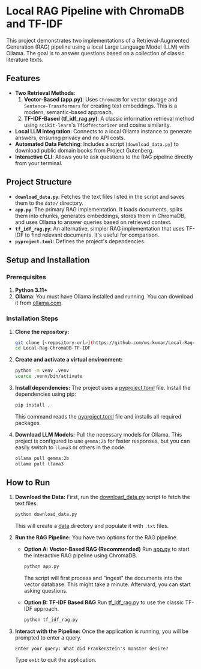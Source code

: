 # Local RAG Pipeline with ChromaDB and TF-IDF

This project demonstrates two implementations of a Retrieval-Augmented Generation (RAG) pipeline using a local Large Language Model (LLM) with Ollama. The goal is to answer questions based on a collection of classic literature texts.

## Features

*   **Two Retrieval Methods**:
    1.  **Vector-Based (app.py)**: Uses `ChromaDB` for vector storage and `Sentence-Transformers` for creating text embeddings. This is a modern, semantic-based approach.
    2.  **TF-IDF-Based (tf_idf_rag.py)**: A classic information retrieval method using `scikit-learn`'s `TfidfVectorizer` and cosine similarity.
*   **Local LLM Integration**: Connects to a local Ollama instance to generate answers, ensuring privacy and no API costs.
*   **Automated Data Fetching**: Includes a script (`download_data.py`) to download public domain books from Project Gutenberg.
*   **Interactive CLI**: Allows you to ask questions to the RAG pipeline directly from your terminal.

## Project Structure

*   **`download_data.py`**: Fetches the text files listed in the script and saves them to the `data/` directory.
*   **`app.py`**: The primary RAG implementation. It loads documents, splits them into chunks, generates embeddings, stores them in ChromaDB, and uses Ollama to answer queries based on retrieved context.
*   **`tf_idf_rag.py`**: An alternative, simpler RAG implementation that uses TF-IDF to find relevant documents. It's useful for comparison.
*   **`pyproject.toml`**: Defines the project's dependencies.

## Setup and Installation

### Prerequisites

1.  **Python 3.11+**
2.  **Ollama**: You must have Ollama installed and running. You can download it from [ollama.com](https://ollama.com/).

### Installation Steps

1.  **Clone the repository:**
    ```bash
    git clone [<repository-url>](https://github.com/ms-kumar/Local-Rag-ChromaDB-TF-IDF.git)
    cd Local-Rag-ChromaDB-TF-IDF
    ```

2.  **Create and activate a virtual environment:**
    ```bash
    python -m venv .venv
    source .venv/bin/activate
    ```

3.  **Install dependencies:**
    The project uses a [pyproject.toml](http://_vscodecontentref_/6) file. Install the dependencies using pip:
    ```bash
    pip install .
    ```
    This command reads the [pyproject.toml](http://_vscodecontentref_/7) file and installs all required packages.

4.  **Download LLM Models:**
    Pull the necessary models for Ollama. This project is configured to use `gemma:2b` for faster responses, but you can easily switch to `llama3` or others in the code.
    ```bash
    ollama pull gemma:2b
    ollama pull llama3
    ```

## How to Run

1.  **Download the Data:**
    First, run the [download_data.py](http://_vscodecontentref_/8) script to fetch the text files.
    ```bash
    python download_data.py
    ```
    This will create a [data](http://_vscodecontentref_/9) directory and populate it with `.txt` files.

2.  **Run the RAG Pipeline:**
    You have two options for the RAG pipeline.

    *   **Option A: Vector-Based RAG (Recommended)**
        Run [app.py](http://_vscodecontentref_/10) to start the interactive RAG pipeline using ChromaDB.
        ```bash
        python app.py
        ```
        The script will first process and "ingest" the documents into the vector database. This might take a minute. Afterward, you can start asking questions.

    *   **Option B: TF-IDF Based RAG**
        Run [tf_idf_rag.py](http://_vscodecontentref_/11) to use the classic TF-IDF approach.
        ```bash
        python tf_idf_rag.py
        ```

3.  **Interact with the Pipeline:**
    Once the application is running, you will be prompted to enter a query.
    ```
    Enter your query: What did Frankenstein's monster desire?
    ```
    Type `exit` to quit the application.
